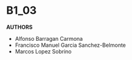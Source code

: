 # B1_03
**AUTHORS**
* Alfonso Barragan Carmona
* Francisco Manuel Garcia Sanchez-Belmonte
* Marcos Lopez Sobrino
